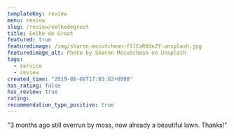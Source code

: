 ```yaml
---
templateKey: review
menu: review
slug: /review/eelkedegroot
title: Eelke de Groot
featured: true
featuredimage: /img/sharon-mccutcheon-fSlCxR0dnZY-unsplash.jpg
featuredimage_alt: Photo by Sharon Mccutcheon on Unsplash
tags:
  - service
  - review
created_time: "2019-06-08T17:03:02+0000"
has_rating: false
has_review: true
rating: 
recommendation_type_positive: true
---
```

"3 months ago still overrun by moss, now already a beautiful lawn. Thanks!"